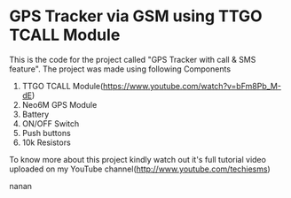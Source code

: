 # GPS Tracker via GSM using TTGO TCALL Module 
 This is the code for the project called "GPS Tracker with call & SMS feature". The project was made using following Components
 
 1. TTGO TCALL Module(https://www.youtube.com/watch?v=bFm8Pb_M-dE)
 2. Neo6M GPS Module
 3. Battery
 4. ON/OFF Switch
 5. Push buttons
 6. 10k Resistors
 
To know more about this project kindly watch out it's full tutorial video uploaded on my YouTube channel(http://www.youtube.com/techiesms)
 
nanan
